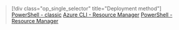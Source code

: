 > [!div class="op_single_selector" title="Deployment method"]
> [PowerShell - classic](../articles/dns/dns-reverse-dns-record-operations-classic-ps.md)
> [Azure CLI - Resource Manager](../articles/dns/dns-reverse-dns-record-operations-cli.md)
> [PowerShell - Resource Manager](../articles/dns/dns-reverse-dns-record-operations-ps.md)
